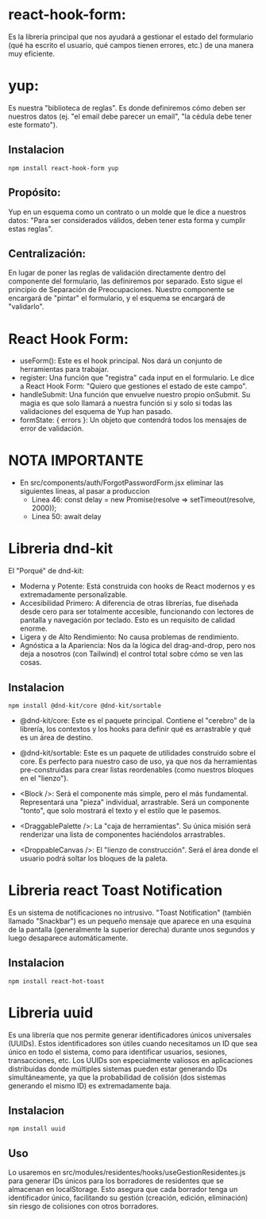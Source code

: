 # react-hook-form: 
Es la librería principal que nos ayudará a gestionar el estado del formulario (qué ha escrito el usuario, qué campos tienen errores, etc.) de una manera muy eficiente.
# yup: 
Es nuestra "biblioteca de reglas". Es donde definiremos cómo deben ser nuestros datos (ej. "el email debe parecer un email", "la cédula debe tener este formato"). 
## Instalacion
`npm install react-hook-form yup`
## Propósito: 
Yup en un esquema como un contrato o un molde que le dice a nuestros datos: "Para ser considerados válidos, deben tener esta forma y cumplir estas reglas".
## Centralización: 
En lugar de poner las reglas de validación directamente dentro del componente del formulario, las definiremos por separado. Esto sigue el principio de Separación de Preocupaciones. Nuestro componente se encargará de "pintar" el formulario, y el esquema se encargará de "validarlo".

# React Hook Form:
- useForm(): Este es el hook principal. Nos dará un conjunto de herramientas para trabajar.
- register: Una función que "registra" cada input en el formulario. Le dice a React Hook Form: "Quiero que gestiones el estado de este campo".
- handleSubmit: Una función que envuelve nuestro propio onSubmit. Su magia es que solo llamará a nuestra función si y solo si todas las validaciones del esquema de Yup han pasado.
- formState: { errors }: Un objeto que contendrá todos los mensajes de error de validación.


# NOTA IMPORTANTE
- En src/components/auth/ForgotPasswordForm.jsx eliminar las siguientes lineas, al pasar a produccion
  - Linea 46: const delay = new Promise(resolve => setTimeout(resolve, 2000));
  - Linea 50: await delay 

# Libreria dnd-kit
El "Porqué" de dnd-kit:
- Moderna y Potente: Está construida con hooks de React modernos y es extremadamente personalizable.
- Accesibilidad Primero: A diferencia de otras librerías, fue diseñada desde cero para ser totalmente accesible, funcionando con lectores de pantalla y navegación por teclado. Esto es un requisito de calidad enorme.
- Ligera y de Alto Rendimiento: No causa problemas de rendimiento.
- Agnóstica a la Apariencia: Nos da la lógica del drag-and-drop, pero nos deja a nosotros (con Tailwind) el control total sobre cómo se ven las cosas.
## Instalacion
`npm install @dnd-kit/core @dnd-kit/sortable`
- @dnd-kit/core: Este es el paquete principal. Contiene el "cerebro" de la librería, los contextos y los hooks para definir qué es arrastrable y qué es un área de destino.
- @dnd-kit/sortable: Este es un paquete de utilidades construido sobre el core. Es perfecto para nuestro caso de uso, ya que nos da herramientas pre-construidas para crear listas reordenables (como nuestros bloques en el "lienzo").

- \<Block />: Será el componente más simple, pero el más fundamental. Representará una "pieza" individual, arrastrable. Será un componente "tonto", que solo mostrará el texto y el estilo que le pasemos.
- \<DraggablePalette />: La "caja de herramientas". Su única misión será renderizar una lista de componentes <Block /> haciéndolos arrastrables.
- \<DroppableCanvas />: El "lienzo de construcción". Será el área donde el usuario podrá soltar los bloques de la paleta.

# Libreria react Toast Notification
Es un sistema de notificaciones no intrusivo. "Toast Notification" (también llamado "Snackbar") es un pequeño mensaje que aparece en una esquina de la pantalla (generalmente la superior derecha) durante unos segundos y luego desaparece automáticamente.

## Instalacion
`npm install react-hot-toast`

# Libreria uuid
Es una librería que nos permite generar identificadores únicos universales (UUIDs). Estos identificadores son útiles cuando necesitamos un ID que sea único en todo el sistema, como para identificar usuarios, sesiones, transacciones, etc. Los UUIDs son especialmente valiosos en aplicaciones distribuidas donde múltiples sistemas pueden estar generando IDs simultáneamente, ya que la probabilidad de colisión (dos sistemas generando el mismo ID) es extremadamente baja.
## Instalacion
`npm install uuid`

## Uso
Lo usaremos en src/modules/residentes/hooks/useGestionResidentes.js para generar IDs únicos para los borradores de residentes que se almacenan en localStorage. Esto asegura que cada borrador tenga un identificador único, facilitando su gestión (creación, edición, eliminación) sin riesgo de colisiones con otros borradores.